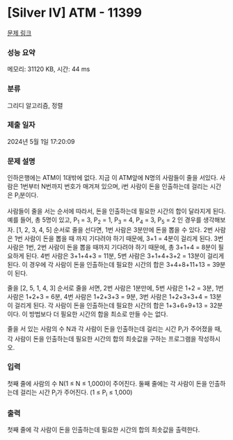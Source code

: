 # [Silver IV] ATM - 11399 

[문제 링크](https://www.acmicpc.net/problem/11399) 

### 성능 요약

메모리: 31120 KB, 시간: 44 ms

### 분류

그리디 알고리즘, 정렬

### 제출 일자

2024년 5월 1일 17:20:09

### 문제 설명

<p>인하은행에는 ATM이 1대밖에 없다. 지금 이 ATM앞에 N명의 사람들이 줄을 서있다. 사람은 1번부터 N번까지 번호가 매겨져 있으며, i번 사람이 돈을 인출하는데 걸리는 시간은 P<sub>i</sub>분이다.</p>

<p>사람들이 줄을 서는 순서에 따라서, 돈을 인출하는데 필요한 시간의 합이 달라지게 된다. 예를 들어, 총 5명이 있고, P<sub>1</sub> = 3, P<sub>2</sub> = 1, P<sub>3</sub> = 4, P<sub>4</sub> = 3, P<sub>5</sub> = 2 인 경우를 생각해보자. [1, 2, 3, 4, 5] 순서로 줄을 선다면, 1번 사람은 3분만에 돈을 뽑을 수 있다. 2번 사람은 1번 사람이 돈을 뽑을 때 까지 기다려야 하기 때문에, 3+1 = 4분이 걸리게 된다. 3번 사람은 1번, 2번 사람이 돈을 뽑을 때까지 기다려야 하기 때문에, 총 3+1+4 = 8분이 필요하게 된다. 4번 사람은 3+1+4+3 = 11분, 5번 사람은 3+1+4+3+2 = 13분이 걸리게 된다. 이 경우에 각 사람이 돈을 인출하는데 필요한 시간의 합은 3+4+8+11+13 = 39분이 된다.</p>

<p>줄을 [2, 5, 1, 4, 3] 순서로 줄을 서면, 2번 사람은 1분만에, 5번 사람은 1+2 = 3분, 1번 사람은 1+2+3 = 6분, 4번 사람은 1+2+3+3 = 9분, 3번 사람은 1+2+3+3+4 = 13분이 걸리게 된다. 각 사람이 돈을 인출하는데 필요한 시간의 합은 1+3+6+9+13 = 32분이다. 이 방법보다 더 필요한 시간의 합을 최소로 만들 수는 없다.</p>

<p>줄을 서 있는 사람의 수 N과 각 사람이 돈을 인출하는데 걸리는 시간 P<sub>i</sub>가 주어졌을 때, 각 사람이 돈을 인출하는데 필요한 시간의 합의 최솟값을 구하는 프로그램을 작성하시오.</p>

### 입력 

 <p>첫째 줄에 사람의 수 N(1 ≤ N ≤ 1,000)이 주어진다. 둘째 줄에는 각 사람이 돈을 인출하는데 걸리는 시간 P<sub>i</sub>가 주어진다. (1 ≤ P<sub>i</sub> ≤ 1,000)</p>

### 출력 

 <p>첫째 줄에 각 사람이 돈을 인출하는데 필요한 시간의 합의 최솟값을 출력한다.</p>

